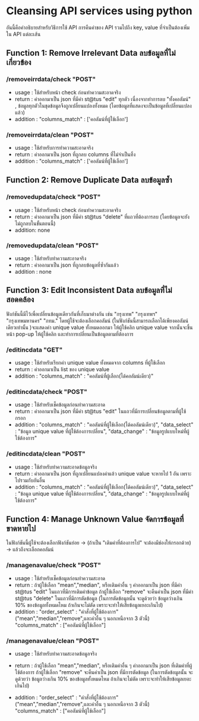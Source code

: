 
# Cleansing API services using python

 อันนี้คือคำอธิบายสำหรับวิธีการใช้ API การคืนค่าของ API รวมไปถึง key, value ที่จำเป็นต้องเพิ่มใน API แต่ละเส้น


## Function 1: Remove Irrelevant Data ลบข้อมูลที่ไม่เกี่ยวข้อง

### /removeirrdata/check "POST"
- usage : ใช้สำหรับหน้า check ก่อนทำความสะอาดจริง
- return : ค่าออกมาเป็น json ที่มีค่า st@tus "edit" ทุกตัว เนื่องจากทำการลบ "ทั้งคอลัมน์" , ข้อมูลทุกตัวในชุดข้อมูลจึงถูกเปลี่ยนแปลงทั้งหมด (โดยข้อมูลที่แสดงจะเป็นข้อมูลที่เปลี่ยนแปลงแล้ว)
- addition : 
    "columns_match" : ['คอลัมน์ที่ผู้ใช้เลือก']

### /removeirrdata/clean "POST"
- usage : ใช้สำหรับการทำความสะอาดจริง
- return : ค่าออกมาเป็น json ที่ถูกลบ columns ที่ไม่จำเป็นทิ้ง
- addition :
    "columns_match" : ['คอลัมน์ที่ผู้ใช้เลือก']


## Function 2: Remove Duplicate Data ลบข้อมูลซ้ำ

### /removedupdata/check "POST"
- usage : ใช้สำหรับหน้า check ก่อนทำความสะอาดจริง
- return : ค่าออกมาเป็น json ที่มีค่า st@tus "delete" ที่แถวที่ต้องการลบ (โดยข้อมูลจะยังไม่ถูกลบในขั้นตอนนี้)
- addition:
    none

### /removedupdata/clean "POST"
- usage : ใช้สำหรับทำความสะอาดจริง
- return : ค่าออกมาเป็น json ที่ถูกลบข้อมูลที่ซ้ำกันแล้ว
- addition :
    none

## Function 3: Edit Inconsistent Data ลบข้อมูลที่ไม่สอดคล้อง
ฟังก์ชันนี้มีไว้เพื่อเปลี่ยนข้อมูลเดียวกันที่เก็บมาต่างกัน เช่น "กรุงเทพ" "กรุงเทพฯ" "กรุงเทพมหานคร" "กทม." โดยผู้ใช้จะต้องเลือกคอลัมน์ (ในฟังก์ชันนี้สามารถเลือกได้เพียงคอลัมน์เดียวเท่านั้น )จะแสดงค่า unique value ทั้งหมดออกมา ให้ผู้ใช้คลิก unique value จากนั้นจะขึ้นหน้า pop-up ให้ผู้ใช้คลิก และทำการเปลี่ยนเป็นข้อมูลตามที่ต้องการ

### /editincdata "GET"
- usage : ใช้สำหรับเรียกค่า unique value ทั้งหมดจาก columns ที่ผู้ใช้เลือก
- return : ค่าออกมาเป็น list ของ unique value
- addition : 
    "columns_match" : "คอลัมน์ที่ผู้เลือก(ได้คอลัมน์เดียว)"

### /editincdata/check "POST"
- usage : ใช้สำหรับเช็คข้อมูลก่อนทำความสะอาด
- return : ค่าออกมาเป็น json ที่มีค่า st@tus "edit" ในแถวที่มีการเปลี่ยนข้อมูลตามที่ผู้ใช้กรอก
- addition : 
    "columns_match" : "คอลัมน์ที่ผู้ใช้เลือก(ได้คอลัมน์เดียว)",
    "data_select" : "ข้อมูล unique value ที่ผู้ใช้ต้องการเปลี่ยน",
    "data_change" : "ข้อมูลรูปแบบใหม่ที่ผู้ใช้ต้องการ"

### /editincdata/clean "POST"
- usage : ใช้สำหรับทำความสะอาดข้อมูลจริง
- return : ค่าออกมาเป็น json ที่ถูกเปลี่ยนแปลงค่าแล้ว unique value จะหายไป 1 อัน เพราะไปรวมกับอันอื่น
- addition :
    "columns_match" : "คอลัมน์ที่ผู้ใช้เลือก(ได้คอลัมน์เดียว)",
    "data_select" : "ข้อมูล unique value ที่ผู้ใช้ต้องการเปลี่ยน",
    "data_change" : "ข้อมูลรูปแบบใหม่ที่ผู้ใช้ต้องการ"



## Function 4: Manage Unknown Value จัดการข้อมูลที่ขาดหายไป
ในฟังก์ชันนี้ผู้ใช้จะต้องเลือกฟังก์ชันย่อย -> (ถ้าเป็น "เติมค่าที่ต้องการไป" จะต้องมีช่องให้กรอกด้วย) -> แล้วถึงจะเลือกคอลัมน์

### /managenavalue/check "POST"
- usage : ใช้สำหรับเช็คข้อมูลก่อนทำความสะอาด
- return : 
    ถ้าผู้ใช้เลือก "mean","median", หรือเติมค่าอื่น ๆ ค่าออกมาเป็น json ที่มีค่า st@tus "edit" ในแถวที่มีการเติมค่าข้อมูล
    ถ้าผู้ใช้เลือก "remove" จะคืนค่าเป็น json ที่มีค่า st@tus "delete" ในแถวที่มีการตัดข้อมูล (ในการตัดข้อมูลนั้น จะดูด้วยว่า ข้อมูลว่างเกิน 10% ของข้อมูลทั้งหมดไหม ถ้าเกินจะไม่ตัด เพราะจะทำให้เสียข้อมูลเยอะเกินไป)
- addition :
    "order_select" : "คำสั่งที่ผู้ใช้ต้องการ" ("mean","median","remove",และค่าอื่น ๆ นอกเหนือจาก 3 ตัวนี้)
    "columns_match" : ["คอลัมน์ที่ผู้ใช้เลือก"]

### /managenavalue/clean "POST"
- usage : ใช้สำหรับทำความสะอาดข้อมูลจริง
- return : 
    ถ้าผู้ใช้เลือก "mean","median", หรือเติมค่าอื่น ๆ ค่าออกมาเป็น json ที่เติมค่าที่ผู้ใช้ต้องการ
    ถ้าผู้ใช้เลือก "remove" จะคืนค่าเป็น json ที่มีการตัดข้อมูล (ในการตัดข้อมูลนั้น จะดูด้วยว่า ข้อมูลว่างเกิน 10% ของข้อมูลทั้งหมดไหม ถ้าเกินจะไม่ตัด เพราะจะทำให้เสียข้อมูลเยอะเกินไป)

- addition :
    "order_select" : "คำสั่งที่ผู้ใช้ต้องการ" ("mean","median","remove",และค่าอื่น ๆ นอกเหนือจาก 3 ตัวนี้)
    "columns_match" : ["คอลัมน์ที่ผู้ใช้เลือก"]
